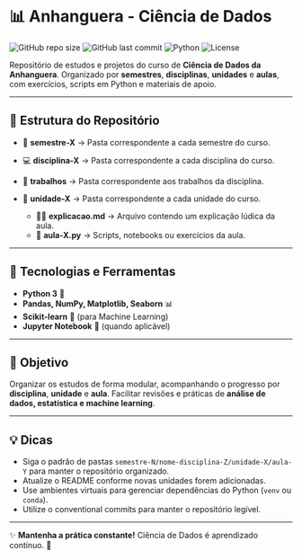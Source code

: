 # 📊 Anhanguera - Ciência de Dados

![GitHub repo size](https://img.shields.io/github/repo-size/ggiacomini2012/anhanguera-ciencia-de-dados)
![GitHub last commit](https://img.shields.io/github/last-commit/ggiacomini2012/anhanguera-ciencia-de-dados)
![Python](https://img.shields.io/badge/Python-3.10%2B-blue)
![License](https://img.shields.io/badge/license-MIT-green)

Repositório de estudos e projetos do curso de **Ciência de Dados da Anhanguera**.
Organizado por **semestres**, **disciplinas**, **unidades** e **aulas**, com exercícios, scripts em Python e materiais de apoio.

---

## 📂 Estrutura do Repositório

- 📅 **semestre-X** → Pasta correspondente a cada semestre do curso.
- 💻 **disciplina-X** → Pasta correspondente a cada disciplina do curso.
- 📁 **trabalhos** → Pasta correspondente aos trabalhos da disciplina.
- 📁 **unidade-X** → Pasta correspondente a cada unidade do curso.

  - 👨‍🏫 **explicacao.md** → Arquivo contendo um explicação lúdica da aula.
  - 🐍 **aula-X.py** → Scripts, notebooks ou exercícios da aula.

---

## 🚀 Tecnologias e Ferramentas

- **Python 3** 🐍
- **Pandas, NumPy, Matplotlib, Seaborn** 📊
- **Scikit-learn** 🤖 (para Machine Learning)
- **Jupyter Notebook** 📓 (quando aplicável)

---

## 🎯 Objetivo

Organizar os estudos de forma modular, acompanhando o progresso por **disciplina**, **unidade** e **aula**.
Facilitar revisões e práticas de **análise de dados, estatística e machine learning**.

---

## 💡 Dicas

- Siga o padrão de pastas `semestre-N/nome-disciplina-Z/unidade-X/aula-Y` para manter o repositório organizado.
- Atualize o README conforme novas unidades forem adicionadas.
- Use ambientes virtuais para gerenciar dependências do Python (`venv` ou `conda`).
- Utilize o conventional commits para manter o repositório legível.

---

✨ **Mantenha a prática constante!** Ciência de Dados é aprendizado contínuo. 🚀
